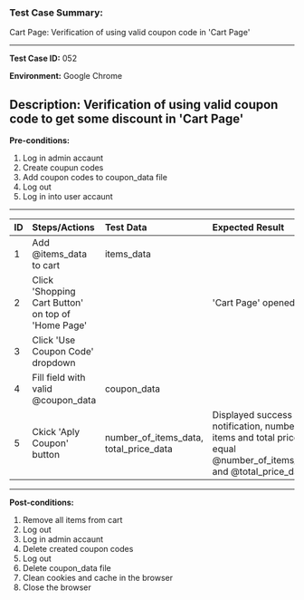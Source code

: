
### Test Case Summary:
Cart Page: Verification of using valid coupon code in 'Cart Page'

---

**Test Case ID:** 052

**Environment:** Google Chrome

**Description:**
Verification of using valid coupon code to get some discount in 'Cart Page' 
---

**Pre-conditions:**
1. Log in admin accaunt 
2. Create coupun codes 
3. Add coupon codes to coupon_data file
4. Log out 
5. Log in into user accaunt    

---

|      ID       | Steps/Actions |  Test Data  | Expected Result |
| ------------- |:--------------| :---------- | :-------------- |
|       1       |Add @items_data to cart|items_data|                 |
|       2       |Click 'Shopping Cart Button' on top of 'Home Page'| | 'Cart Page' opened|
|       3       |Click 'Use Coupon Code' dropdown | | |
|       4       |Fill field with valid @coupon_data| coupon_data| |
|       5       |Ckick 'Aply Coupon' button| number_of_items_data, total_price_data|Displayed success notification, number of items and total price are equal  @number_of_items_data and @total_price_data |
---

**Post-conditions:**
1. Remove all items from cart
2. Log out
3. Log in admin accaunt 
4. Delete created coupon codes
8. Log out 
9. Delete coupon_data file
10. Clean cookies and cache in the browser
11. Close the browser
